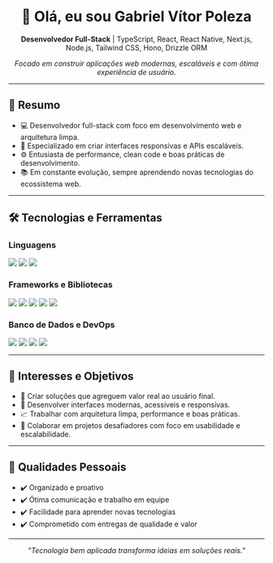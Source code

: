 <h1 align="center">👋 Olá, eu sou Gabriel Vítor Poleza</h1>

<p align="center">
  <b>Desenvolvedor Full-Stack</b> | TypeScript, React, React Native, Next.js, Node.js, Tailwind CSS, Hono, Drizzle ORM
</p>

<p align="center">
  <i>Focado em construir aplicações web modernas, escaláveis e com ótima experiência de usuário.</i>
</p>

---

## 📌 Resumo

- 💻 Desenvolvedor full-stack com foco em desenvolvimento web e arquitetura limpa.
- 🚀 Especializado em criar interfaces responsivas e APIs escaláveis.
- ⚙️ Entusiasta de performance, clean code e boas práticas de desenvolvimento.
- 📚 Em constante evolução, sempre aprendendo novas tecnologias do ecossistema web.

---

## 🛠️ Tecnologias e Ferramentas

### Linguagens

<p>
  <img src="https://img.shields.io/badge/TypeScript-3178C6?style=for-the-badge&logo=typescript&logoColor=white" />
  <img src="https://img.shields.io/badge/JavaScript-F7DF1E?style=for-the-badge&logo=javascript&logoColor=black" />
  <img src="https://img.shields.io/badge/Python-3776AB?style=for-the-badge&logo=python&logoColor=white" />
</p>

### Frameworks e Bibliotecas

<p>
  <img src="https://img.shields.io/badge/React-61DAFB?style=for-the-badge&logo=react&logoColor=black" />
  <img src="https://img.shields.io/badge/Next.js-000000?style=for-the-badge&logo=nextdotjs&logoColor=white" />
  <img src="https://img.shields.io/badge/TailwindCSS-06B6D4?style=for-the-badge&logo=tailwindcss&logoColor=white" />
  <img src="https://img.shields.io/badge/Node.js-339933?style=for-the-badge&logo=nodedotjs&logoColor=white" />
  <img src="https://img.shields.io/badge/Drizzle ORM-4B5563?style=for-the-badge&logo=orm&logoColor=white" />
</p>

### Banco de Dados e DevOps

<p>
  <img src="https://img.shields.io/badge/MySQL-00758F?style=for-the-badge&logo=mysql&logoColor=white" />
  <img src="https://img.shields.io/badge/SQLite-003B57?style=for-the-badge&logo=sqlite&logoColor=white" />
  <img src="https://img.shields.io/badge/Turso-1E40AF?style=for-the-badge&logoColor=white" />
  <img src="https://img.shields.io/badge/Vercel-000000?style=for-the-badge&logo=vercel&logoColor=white" />
</p>

---

## 🎯 Interesses e Objetivos

- 🎯 Criar soluções que agreguem valor real ao usuário final.
- 🎨 Desenvolver interfaces modernas, acessíveis e responsivas.
- 📈 Trabalhar com arquitetura limpa, performance e boas práticas.
- 🤝 Colaborar em projetos desafiadores com foco em usabilidade e escalabilidade.

---

## 🧠 Qualidades Pessoais

- ✔️ Organizado e proativo  
- ✔️ Ótima comunicação e trabalho em equipe  
- ✔️ Facilidade para aprender novas tecnologias  
- ✔️ Comprometido com entregas de qualidade e valor

---

<p align="center">
  <i>"Tecnologia bem aplicada transforma ideias em soluções reais."</i>
</p>
